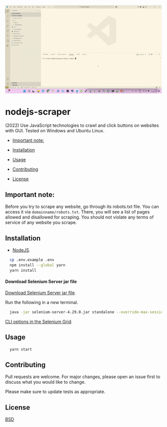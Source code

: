 <img src="https://github.com/kkamara/useful/raw/main/nodejs-scraper.gif" alt="nodejs-scraper.gif" width=""/>

# nodejs-scraper

(2022) Use JavaScript technologies to crawl and click buttons on websites with GUI. Tested on Windows and Ubuntu Linux.

* [Important note:](#note)

* [Installation](#installation)

* [Usage](#usage)

* [Contributing](#contributing)

* [License](#license)

## Important note: <a name="note"></a>

Before you try to scrape any website, go through its robots.txt file. You can access it via `domainname/robots.txt`. There, you will see a list of pages allowed and disallowed for scraping. You should not violate any terms of service of any website you scrape.

## Installation

* [NodeJS](https://nodejs.org/en).

```bash
  cp .env.example .env
  npm install --global yarn
  yarn install
```

#### Download Selenium Server jar file

[Download Selenium Server jar file](https://www.selenium.dev/documentation/grid/getting_started/).

Run the following in a new terminal.

```bash
  java -jar selenium-server-4.29.0.jar standalone --override-max-sessions true --max-sessions 10
```

[CLI options in the Selenium Grid](https://www.selenium.dev/documentation/grid/configuration/cli_options/).

## Usage

```bash
  yarn start
```

## Contributing
Pull requests are welcome. For major changes, please open an issue first to discuss what you would like to change.

Please make sure to update tests as appropriate.

## License
[BSD](https://opensource.org/licenses/BSD-3-Clause)

